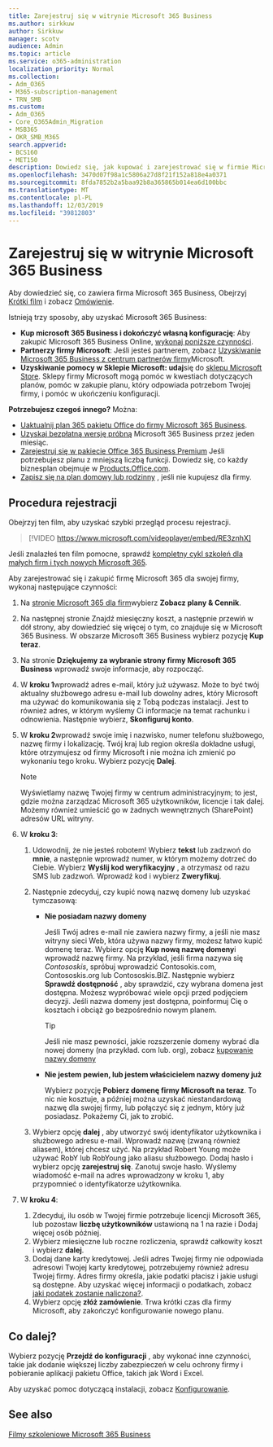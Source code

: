 ```yaml
---
title: Zarejestruj się w witrynie Microsoft 365 Business
ms.author: sirkkuw
author: Sirkkuw
manager: scotv
audience: Admin
ms.topic: article
ms.service: o365-administration
localization_priority: Normal
ms.collection:
- Adm_O365
- M365-subscription-management
- TRN_SMB
ms.custom:
- Adm_O365
- Core_O365Admin_Migration
- MSB365
- OKR_SMB_M365
search.appverid:
- BCS160
- MET150
description: Dowiedz się, jak kupować i zarejestrować się w firmie Microsoft 365 Business.
ms.openlocfilehash: 3470d07f98a1c5806a27d8f21f152a818e4a0371
ms.sourcegitcommit: 8fda7852b2a5baa92b8a365865b014ea6d100bbc
ms.translationtype: MT
ms.contentlocale: pl-PL
ms.lasthandoff: 12/03/2019
ms.locfileid: "39812803"
---
```

# <a name="sign-up-for-microsoft-365-business"></a>Zarejestruj się w witrynie Microsoft 365 Business

Aby dowiedzieć się, co zawiera firma Microsoft 365 Business, Obejrzyj [Krótki film](https://go.microsoft.com/fwlink/?linkid=2109651) i zobacz [Omówienie](microsoft-365-business-overview.md).

Istnieją trzy sposoby, aby uzyskać Microsoft 365 Business:
- **Kup microsoft 365 Business i dokończyć własną konfigurację**: Aby zakupić Microsoft 365 Business Online, [wykonaj poniższe czynności](#sign-up-steps).
- **Partnerzy firmy Microsoft**: Jeśli jesteś partnerem, zobacz [Uzyskiwanie Microsoft 365 Business z centrum partnerów firmy](get-microsoft-365-business.md#get-microsoft-365-business-from-microsoft-partner-center)Microsoft.
- **Uzyskiwanie pomocy w Sklepie Microsoft: udaj**się do [sklepu Microsoft Store](https://go.microsoft.com/fwlink/?linkid=2109652). Sklepy firmy Microsoft mogą pomóc w kwestiach dotyczących planów, pomóc w zakupie planu, który odpowiada potrzebom Twojej firmy, i pomóc w ukończeniu konfiguracji.

**Potrzebujesz czegoś innego?** Można:
- [Uaktualnij plan 365 pakietu Office do firmy Microsoft 365 Business](migrate-to-microsoft-365-business.md).
- [Uzyskaj bezpłatną wersję próbną](https://go.microsoft.com/fwlink/p/?linkid=2102309) Microsoft 365 Business przez jeden miesiąc.
- [Zarejestruj się w pakiecie Office 365 Business Premium](https://go.microsoft.com/fwlink/p/?LinkID=510935) Jeśli potrzebujesz planu z mniejszą liczbą funkcji. Dowiedz się, co każdy biznesplan obejmuje w [Products.Office.com](https://go.microsoft.com/fwlink/?linkid=2109397).
- [Zapisz się na plan domowy lub rodzinny](https://go.microsoft.com/fwlink/?linkid=2109398) , jeśli nie kupujesz dla firmy. 

## <a name="sign-up-steps"></a>Procedura rejestracji

Obejrzyj ten film, aby uzyskać szybki przegląd procesu rejestracji.

> [!VIDEO https://www.microsoft.com/videoplayer/embed/RE3znhX] 

Jeśli znalazłeś ten film pomocne, sprawdź [kompletny cykl szkoleń dla małych firm i tych nowych Microsoft 365](https://support.office.com/article/6ab4bbcd-79cf-4000-a0bd-d42ce4d12816).

Aby zarejestrować się i zakupić firmę Microsoft 365 dla swojej firmy, wykonaj następujące czynności:

1. Na [stronie Microsoft 365 dla firm](https://go.microsoft.com/fwlink/?linkid=2109654)wybierz **Zobacz plany & Cennik**. 
2. Na następnej stronie Znajdź miesięczny koszt, a następnie przewiń w dół strony, aby dowiedzieć się więcej o tym, co znajduje się w Microsoft 365 Business. W obszarze Microsoft 365 Business wybierz pozycję **Kup teraz**.
3. Na stronie **Dziękujemy za wybranie strony firmy Microsoft 365 Business** wprowadź swoje informacje, aby rozpocząć.
4. W **kroku 1**wprowadź adres e-mail, który już używasz. Może to być twój aktualny służbowego adresu e-mail lub dowolny adres, który Microsoft ma używać do komunikowania się z Tobą podczas instalacji. Jest to również adres, w którym wyślemy Ci informacje na temat rachunku i odnowienia. Następnie wybierz, **Skonfiguruj konto**.
5. W **kroku 2**wprowadź swoje imię i nazwisko, numer telefonu służbowego, nazwę firmy i lokalizację. Twój kraj lub region określa dokładne usługi, które otrzymujesz od firmy Microsoft i nie można ich zmienić po wykonaniu tego kroku. Wybierz pozycję **Dalej**.
    > [!NOTE]
    > Wyświetlamy nazwę Twojej firmy w centrum administracyjnym; to jest, gdzie można zarządzać Microsoft 365 użytkowników, licencje i tak dalej. Możemy również umieścić go w żadnych wewnętrznych (SharePoint) adresów URL witryny.
6. W **kroku 3**:

    1. Udowodnij, że nie jesteś robotem! Wybierz **tekst** lub zadzwoń do **mnie**, a następnie wprowadź numer, w którym możemy dotrzeć do Ciebie. Wybierz **Wyślij kod weryfikacyjny** , a otrzymasz od razu SMS lub zadzwoń. Wprowadź kod i wybierz **Zweryfikuj**.
    2. Następnie zdecyduj, czy kupić nową nazwę domeny lub uzyskać tymczasową:

        - **Nie posiadam nazwy domeny** 
        
            Jeśli Twój adres e-mail nie zawiera nazwy firmy, a jeśli nie masz witryny sieci Web, która używa nazwy firmy, możesz łatwo kupić domenę teraz. Wybierz opcję **Kup nową nazwę domeny**i wprowadź nazwę firmy. Na przykład, jeśli firma nazywa się *Contososkis*, spróbuj wprowadzić Contosokis.com, Contososkis.org lub Contososkis.BIZ. Następnie wybierz **Sprawdź dostępność** , aby sprawdzić, czy wybrana domena jest dostępna. Możesz wypróbować wiele opcji przed podjęciem decyzji. Jeśli nazwa domeny jest dostępna, poinformuj Cię o kosztach i obciąż go bezpośrednio nowym planem. 
       
            > [!TIP]
            > Jeśli nie masz pewności, jakie rozszerzenie domeny wybrać dla nowej domeny (na przykład. com lub. org), zobacz [kupowanie nazwy domeny](https://go.microsoft.com/fwlink/?linkid=2109700)
        
        - **Nie jestem pewien, lub jestem właścicielem nazwy domeny już** 
        
             Wybierz pozycję **Pobierz domenę firmy Microsoft na teraz**. To nic nie kosztuje, a później można uzyskać niestandardową nazwę dla swojej firmy, lub połączyć się z jednym, który już posiadasz. Pokażemy Ci, jak to zrobić.

    3. Wybierz opcję **dalej** , aby utworzyć swój identyfikator użytkownika i służbowego adresu e-mail. Wprowadź nazwę (zwaną również aliasem), której chcesz użyć. Na przykład Robert Young może używać RobY lub RobYoung jako aliasu służbowego. Dodaj hasło i wybierz opcję **zarejestruj się**. Zanotuj swoje hasło. Wyślemy wiadomość e-mail na adres wprowadzony w kroku 1, aby przypomnieć o identyfikatorze użytkownika.
7. W **kroku 4**: 

    1. Zdecyduj, ilu osób w Twojej firmie potrzebuje licencji Microsoft 365, lub pozostaw **liczbę użytkowników** ustawioną na 1 na razie i Dodaj więcej osób później. 
    2. Wybierz miesięczne lub roczne rozliczenia, sprawdź całkowity koszt i wybierz **dalej**. 
    3. Dodaj dane karty kredytowej. Jeśli adres Twojej firmy nie odpowiada adresowi Twojej karty kredytowej, potrzebujemy również adresu Twojej firmy. Adres firmy określa, jakie podatki płacisz i jakie usługi są dostępne. Aby uzyskać więcej informacji o podatkach, zobacz [jaki podatek zostanie naliczona?](https://go.microsoft.com/fwlink/?linkid=2109701).
    4. Wybierz opcję **złóż zamówienie**. Trwa krótki czas dla firmy Microsoft, aby zakończyć konfigurowanie nowego planu.

## <a name="whats-next"></a>Co dalej?

Wybierz pozycję **Przejdź do konfiguracji** , aby wykonać inne czynności, takie jak dodanie większej liczby zabezpieczeń w celu ochrony firmy i pobieranie aplikacji pakietu Office, takich jak Word i Excel.

Aby uzyskać pomoc dotyczącą instalacji, zobacz [Konfigurowanie](set-up.md).

## <a name="see-also"></a>See also

[Filmy szkoleniowe Microsoft 365 Business](https://support.office.com/article/6ab4bbcd-79cf-4000-a0bd-d42ce4d12816)
